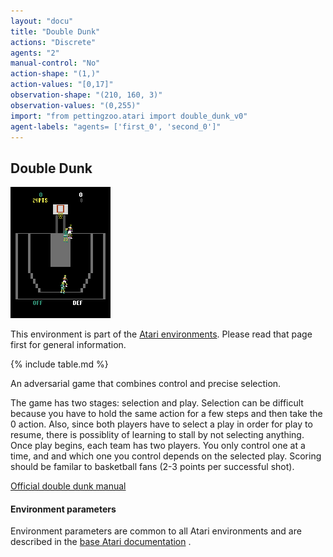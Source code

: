 ```yaml
---
layout: "docu"
title: "Double Dunk"
actions: "Discrete"
agents: "2"
manual-control: "No"
action-shape: "(1,)"
action-values: "[0,17]"
observation-shape: "(210, 160, 3)"
observation-values: "(0,255)"
import: "from pettingzoo.atari import double_dunk_v0"
agent-labels: "agents= ['first_0', 'second_0']"
---
```


## Double Dunk

<div class="floatright" markdown="1">

![double_dunk gif](atari_double_dunk.gif)

This environment is part of the [Atari environments](../atari). Please read that page first for general information.

{% include table.md %}

</div>




An adversarial game that combines control and precise selection.

The game has two stages: selection and play. Selection can be
difficult because you have to hold the same action for a few steps and then
take the 0 action. Also, since both players have to select a play
in order for play to resume, there is possiblity of learning to
stall by not selecting anything.
Once play begins, each team has two players. You only control
one at a time, and and which one you control depends on the selected play.
Scoring should be familar to basketball fans (2-3 points per successful shot).

[Official double dunk manual](https://atariage.com/manual_html_page.php?SoftwareLabelID=153)


#### Environment parameters

Environment parameters are common to all Atari environments and are described in the [base Atari documentation](../atari) .
